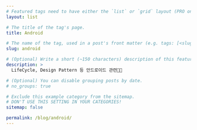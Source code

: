 ```yaml
---
# Featured tags need to have either the `list` or `grid` layout (PRO only).
layout: list

# The title of the tag's page.
title: Android

# The name of the tag, used in a post's front matter (e.g. tags: [<slug>]).
slug: android

# (Optional) Write a short (~150 characters) description of this featured tag.
description: >
  LifeCycle, Design Pattern 등 안드로이드 관련👩‍💻

# (Optional) You can disable grouping posts by date.
# no_groups: true

# Exclude this example category from the sitemap.
# DON'T USE THIS SETTING IN YOUR CATEGORIES!
sitemap: false

permalink: /blog/android/
---
```

